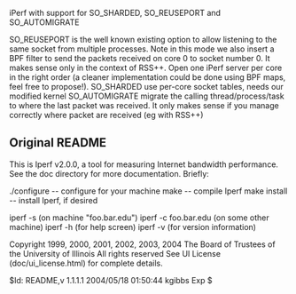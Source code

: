 iPerf with support for SO_SHARDED, SO_REUSEPORT and SO_AUTOMIGRATE


SO_REUSEPORT is the well known existing option to allow listening to the same socket from multiple processes. Note in this mode we also insert a BPF filter to send the packets received on core 0 to socket number 0. It makes sense only in the context of RSS++. Open one iPerf server per core in the right order (a cleaner implementation could be done using BPF maps, feel free to propose!).
SO_SHARDED use per-core socket tables, needs our modified kernel
SO_AUTOMIGRATE migrate the calling thread/process/task to where the last packet was received. It only makes sense if you manage correctly where packet are received (eg with RSS++)


Original README
---------------

This is Iperf v2.0.0, a tool for measuring Internet bandwidth performance.
See the doc directory for more documentation.
Briefly:

  ./configure      -- configure for your machine
  make             -- compile Iperf
  make install     -- install Iperf, if desired

  iperf -s               (on machine "foo.bar.edu")
  iperf -c foo.bar.edu   (on some other machine)
  iperf -h               (for help screen)
  iperf -v               (for version information)

Copyright 1999, 2000, 2001, 2002, 2003, 2004
The Board of Trustees of the University of Illinois
All rights reserved
See UI License (doc/ui_license.html) for complete details.

$Id: README,v 1.1.1.1 2004/05/18 01:50:44 kgibbs Exp $
